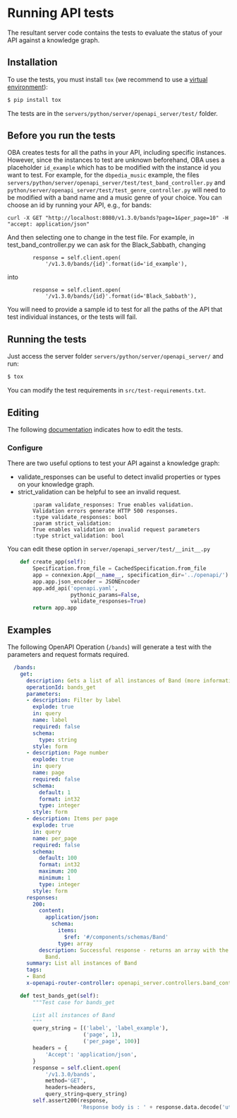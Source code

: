 # Running API tests

The resultant server code contains the tests to evaluate the status of your API against a knowledge graph.

## Installation

To use the tests, you must install `tox` (we recommend to use a [virtual environment](https://docs.python.org/3/library/venv.html)):

```bash
$ pip install tox
```

The tests are in the `servers/python/server/openapi_server/test/` folder. 

## Before you run the tests
OBA creates tests for all the paths in your API, including specific instances. However, since the instances to test are unknown beforehand, OBA uses a placeholder `id_example` which has to be modified with the instance id you want to test. For example, for the `dbpedia_music` example, the files `servers/python/server/openapi_server/test/test_band_controller.py` and `python/server/openapi_server/test/test_genre_controller.py` will need to be modified with a band name and a music genre of your choice. You can choose an id by running your API, e.g., for bands:

```
curl -X GET "http://localhost:8080/v1.3.0/bands?page=1&per_page=10" -H  "accept: application/json"
```

And then selecting one to change in the test file. For example, in test_band_controller.py  we can ask for the Black_Sabbath, changing 
```
        response = self.client.open(
            '/v1.3.0/bands/{id}'.format(id='id_example'),
```
into
```
        response = self.client.open(
            '/v1.3.0/bands/{id}'.format(id='Black_Sabbath'),
```

You will need to provide a sample id to test for all the paths of the API that test individual instances, or the tests will fail.

## Running the tests

Just access the server folder `servers/python/server/openapi_server/` and run:

```bash
$ tox 
```

You can modify the test requirements in `src/test-requirements.txt`.

## Editing

The following [documentation](https://nose.readthedocs.io/en/latest/testing.html) indicates how to edit the tests.

### Configure


There are two useful options to test your API against a knowledge graph:

- validate_responses can be useful to detect invalid properties or types on your knowledge graph.
- strict_validation can be helpful to see an invalid request.

```
        :param validate_responses: True enables validation. 
        Validation errors generate HTTP 500 responses.
        :type validate_responses: bool
        :param strict_validation: 
        True enables validation on invalid request parameters
        :type strict_validation: bool
```



You can edit these option in `server/openapi_server/test/__init__.py`

```python
    def create_app(self):
        Specification.from_file = CachedSpecification.from_file
        app = connexion.App(__name__, specification_dir='../openapi/')
        app.app.json_encoder = JSONEncoder
        app.add_api('openapi.yaml',
                    pythonic_params=False,
                    validate_responses=True)
        return app.app
```

## Examples

The following OpenAPI Operation (`/bands`) will generate a test with the parameters and request formats required.

```yaml
  /bands:
    get:
      description: Gets a list of all instances of Band (more information in http://dbpedia.org/ontology/Band)
      operationId: bands_get
      parameters:
      - description: Filter by label
        explode: true
        in: query
        name: label
        required: false
        schema:
          type: string
        style: form
      - description: Page number
        explode: true
        in: query
        name: page
        required: false
        schema:
          default: 1
          format: int32
          type: integer
        style: form
      - description: Items per page
        explode: true
        in: query
        name: per_page
        required: false
        schema:
          default: 100
          format: int32
          maximum: 200
          minimum: 1
          type: integer
        style: form
      responses:
        200:
          content:
            application/json:
              schema:
                items:
                  $ref: '#/components/schemas/Band'
                type: array
          description: Successful response - returns an array with the instances of
            Band.
      summary: List all instances of Band
      tags:
      - Band
      x-openapi-router-controller: openapi_server.controllers.band_controller
```


```python
    def test_bands_get(self):
        """Test case for bands_get

        List all instances of Band
        """
        query_string = [('label', 'label_example'),
                        ('page', 1),
                        ('per_page', 100)]
        headers = { 
            'Accept': 'application/json',
        }
        response = self.client.open(
            '/v1.3.0/bands',
            method='GET',
            headers=headers,
            query_string=query_string)
        self.assert200(response,
                       'Response body is : ' + response.data.decode('utf-8'))
```